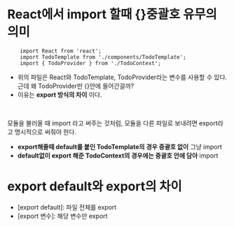 # React에서 import 할때 {}중괄호 유무의 의미

```
    import React from 'react';
    import TodoTemplate from './components/TodoTemplate';
    import { TodoProvider } from './TodoContext';
```

- 위의 파일은 React와 TodoTemplate, TodoProvider라는 변수를 사용할 수 있다. 근데 왜 TodoProvider만 {}안에 들어간걸까?
- 이유는 **export 방식의 차이** 이다.

<br>

모듈을 불러올 때 import 라고 써주는 것처럼, 모듈을 다른 파일로 보내려면 export라고 명시적으로 써줘야 한다.

- **export해줄때 default를 붙인 TodoTemplate의 경우 중괄호 없이** 그냥 import
- **default없이 export 해준 TodoContext의 경우에는 중괄호 안에 담아** import

# export default와 export의 차이

- [export default]: 파일 전체를 export
- [export 변수]: 해당 변수만 export
